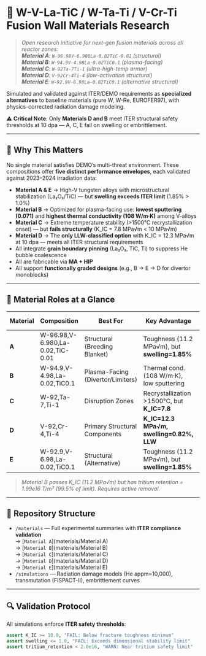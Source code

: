 # 🌋 W-V-La-TiC / W-Ta-Ti / V-Cr-Ti Fusion Wall Materials Research

> *Open research initiative for next-gen fusion materials across all reactor zones:  
> **Material A**: `W-96.98V-6.980La-0.02TiC-0.01` (structural)  
> **Material B**: `W-94.9V-4.98La-0.02TiC0.1` (plasma-facing)  
> **Material C**: `W-92Ta-7Ti-1` (ultra-high-temp armor)  
> **Material D**: `V-92Cr-4Ti-4` (low-activation structural)  
> **Material E**: `W-92.9V-6.98La-0.02TiC0.1` (alternative structural)*

Simulated and validated against ITER/DEMO requirements as **specialized alternatives** to baseline materials (pure W, W-Re, EUROFER97), with physics-corrected radiation damage modeling.

⚠️ **Critical Note**: Only **Materials D and B** meet ITER structural safety thresholds at 10 dpa — A, C, E fail on swelling or embrittlement.

---

## 🚀 Why This Matters

No single material satisfies DEMO’s multi-threat environment. These compositions offer **five distinct performance envelopes**, each validated against 2023–2024 irradiation data:

- **Material A & E** → High-V tungsten alloys with microstructural stabilization (La₂O₃/TiC) — but **swelling exceeds ITER limit** (1.85% > 1.0%)
- **Material B** → Optimized for plasma-facing use: **lowest sputtering (0.071)** and **highest thermal conductivity (108 W/m·K)** among V-alloys
- **Material C** → Extreme temperature stability (>1500°C recrystallization onset) — but **fails structurally** (K_IC = 7.8 MPa√m < 10 MPa√m)
- **Material D** → The **only LLW-classified option** with K_IC = 12.3 MPa√m at 10 dpa — meets all ITER structural requirements
- All integrate **grain boundary pinning** (La₂O₃, TiC, Ti) to suppress He bubble coalescence
- All are fabricable via **MA + HIP**
- All support **functionally graded designs** (e.g., B → E → D for divertor monoblocks)

---

## 🧪 Material Roles at a Glance

| Material | Composition                     | Best For                          | Key Advantage                                | Meets ITER? | Activation Level     |
|--------|----------------------------------|-----------------------------------|----------------------------------------------|-------------|----------------------|
| **A**  | W-96.98,V-6.980,La-0.02,TiC-0.01 | Structural (Breeding Blanket)     | Toughness (11.2 MPa√m), but **swelling=1.85%** | ❌ No        | ✅ Low-Medium        |
| **B**  | W-94.9,V-4.98,La-0.02,TiC0.1    | Plasma-Facing (Divertor/Limiters) | Thermal cond. (108 W/m·K), low sputtering     | ⚠️ Marginal* | ✅ Low               |
| **C**  | W-92,Ta-7,Ti-1                  | Disruption Zones                  | Recrystallization >1500°C, but **K_IC=7.8**   | ❌ No        | ⚠️ Medium-High (Ta) |
| **D**  | V-92,Cr-4,Ti-4                  | Primary Structural Components     | **K_IC=12.3 MPa√m, swelling=0.82%, LLW**      | ✅ Yes       | ✅ Very Low          |
| **E**  | W-92.9,V-6.98,La-0.02,TiC0.1    | Structural (Alternative)          | Toughness (11.2 MPa√m), but **swelling=1.85%** | ❌ No        | ✅ Low-Medium        |

> *Material B passes K_IC (11.2 MPa√m) but has tritium retention = 1.99e16 T/m² (99.5% of limit). Requires active removal.*

---

## 📂 Repository Structure

- `/materials` — Full experimental summaries with **ITER compliance validation**  
  → [`Material A`](materials/Material A)  
  → [`Material B`](materials/Material B)  
  → [`Material C`](materials/Material C)  
  → [`Material D`](materials/Material D)  
  → [`Material E`](materials/Material E)  
- `/simulations` — Radiation damage models (He appm=10,000), transmutation (FISPACT-II), embrittlement curves


---

## 🔍 Validation Protocol

All simulations enforce **ITER safety thresholds**:
```python
assert K_IC >= 10.0, "FAIL: Below fracture toughness minimum"
assert swelling <= 1.0, "FAIL: Exceeds dimensional stability limit"
assert tritium_retention < 2.0e16, "WARN: Near tritium safety limit" 
